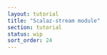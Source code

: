 ```yaml
---
layout: tutorial
title: "Scalaz-stream module"
section: tutorial
status: wip
sort_order: 24
---
```

